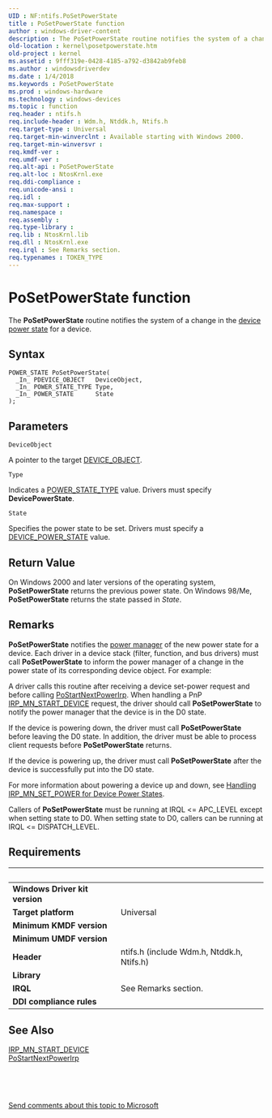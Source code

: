 ```yaml
---
UID : NF:ntifs.PoSetPowerState
title : PoSetPowerState function
author : windows-driver-content
description : The PoSetPowerState routine notifies the system of a change in the device power state for a device.
old-location : kernel\posetpowerstate.htm
old-project : kernel
ms.assetid : 9fff319e-0428-4185-a792-d3842ab9feb8
ms.author : windowsdriverdev
ms.date : 1/4/2018
ms.keywords : PoSetPowerState
ms.prod : windows-hardware
ms.technology : windows-devices
ms.topic : function
req.header : ntifs.h
req.include-header : Wdm.h, Ntddk.h, Ntifs.h
req.target-type : Universal
req.target-min-winverclnt : Available starting with Windows 2000.
req.target-min-winversvr : 
req.kmdf-ver : 
req.umdf-ver : 
req.alt-api : PoSetPowerState
req.alt-loc : NtosKrnl.exe
req.ddi-compliance : 
req.unicode-ansi : 
req.idl : 
req.max-support : 
req.namespace : 
req.assembly : 
req.type-library : 
req.lib : NtosKrnl.lib
req.dll : NtosKrnl.exe
req.irql : See Remarks section.
req.typenames : TOKEN_TYPE
---
```



# PoSetPowerState function
The <b>PoSetPowerState</b> routine notifies the system of a change in the <a href="https://msdn.microsoft.com/2229f34c-9b88-4e3e-802e-f7be2c7ef168">device power state</a> for a device.

## Syntax

````
POWER_STATE PoSetPowerState(
  _In_ PDEVICE_OBJECT   DeviceObject,
  _In_ POWER_STATE_TYPE Type,
  _In_ POWER_STATE      State
);
````

## Parameters

`DeviceObject`

A pointer to the target <a href="..\wdm\ns-wdm-_device_object.md">DEVICE_OBJECT</a>.

`Type`

Indicates a <a href="..\wdm\ne-wdm-_power_state_type.md">POWER_STATE_TYPE</a> value. Drivers must specify <b>DevicePowerState</b>.

`State`

Specifies the power state to be set. Drivers must specify a <a href="..\wudfddi\ne-wudfddi-_device_power_state.md">DEVICE_POWER_STATE</a> value.


## Return Value

On Windows 2000 and later versions of the operating system, <b>PoSetPowerState</b> returns the previous power state. On Windows 98/Me, <b>PoSetPowerState</b> returns the state passed in <i>State</i>.

## Remarks

<b>PoSetPowerState</b> notifies the <a href="https://msdn.microsoft.com/library/windows/hardware/ff559829">power manager</a> of the new power state for a device. Each driver in a device stack (filter, function, and bus drivers) must call <b>PoSetPowerState</b> to inform the power manager of a change in the power state of its corresponding device object. For example:

A driver calls this routine after receiving a device set-power request and before calling <a href="..\ntifs\nf-ntifs-postartnextpowerirp.md">PoStartNextPowerIrp</a>. When handling a PnP <a href="https://msdn.microsoft.com/library/windows/hardware/ff551749">IRP_MN_START_DEVICE</a> request, the driver should call <b>PoSetPowerState</b> to notify the power manager that the device is in the D0 state.

If the device is powering down, the driver must call <b>PoSetPowerState</b> before leaving the D0 state. In addition, the driver must be able to process client requests before <b>PoSetPowerState</b> returns.

If the device is powering up, the driver must call <b>PoSetPowerState</b> after the device is successfully put into the D0 state.

For more information about powering a device up and down, see <a href="https://msdn.microsoft.com/b4a19995-7933-41f7-b951-15ce0e4627da">Handling IRP_MN_SET_POWER for Device Power States</a>.

Callers of <b>PoSetPowerState</b> must be running at IRQL &lt;= APC_LEVEL except when setting state to D0. When setting state to D0, callers can be running at IRQL &lt;= DISPATCH_LEVEL.

## Requirements
| &nbsp; | &nbsp; |
| ---- |:---- |
| **Windows Driver kit version** |  |
| **Target platform** | Universal |
| **Minimum KMDF version** |  |
| **Minimum UMDF version** |  |
| **Header** | ntifs.h (include Wdm.h, Ntddk.h, Ntifs.h) |
| **Library** |  |
| **IRQL** | See Remarks section. |
| **DDI compliance rules** |  |

## See Also

<dl>
<dt>
<a href="https://msdn.microsoft.com/library/windows/hardware/ff551749">IRP_MN_START_DEVICE</a>
</dt>
<dt>
<a href="..\ntifs\nf-ntifs-postartnextpowerirp.md">PoStartNextPowerIrp</a>
</dt>
</dl>
 

 

<a href="mailto:wsddocfb@microsoft.com?subject=Documentation%20feedback [kernel\kernel]:%20PoSetPowerState routine%20 RELEASE:%20(1/4/2018)&amp;body=%0A%0APRIVACY STATEMENT%0A%0AWe use your feedback to improve the documentation. We don't use your email address for any other purpose, and we'll remove your email address from our system after the issue that you're reporting is fixed. While we're working to fix this issue, we might send you an email message to ask for more info. Later, we might also send you an email message to let you know that we've addressed your feedback.%0A%0AFor more info about Microsoft's privacy policy, see http://privacy.microsoft.com/en-us/default.aspx." title="Send comments about this topic to Microsoft">Send comments about this topic to Microsoft</a>